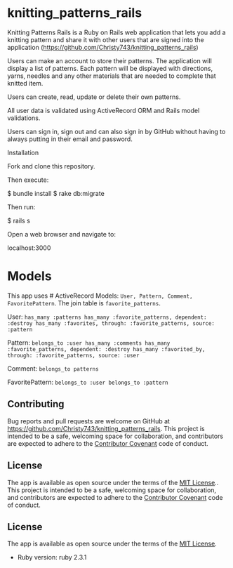 # knitting_patterns_rails

Knitting Patterns Rails is a Ruby on Rails web application that lets you add a knitting pattern and share it with other users that are signed into the application (https://github.com/Christy743/knitting_patterns_rails)

Users can make an account to store their patterns. The application will display a list of patterns. Each pattern will be displayed with directions, yarns, needles and any other materials that are needed to complete that knitted item.

Users can create, read, update or delete their own patterns.

All user data is validated using ActiveRecord ORM and Rails model validations.

Users can sign in, sign out and can also sign in by GitHub without having to always putting in their email and password.

Installation

Fork and clone this repository.

Then execute:

  $ bundle install
  $ rake db:migrate

Then run:

  $ rails s

Open a web browser and navigate to:

  localhost:3000

# Models

  This app uses # ActiveRecord Models: ```User, Pattern, Comment, FavoritePattern```. The join table is ```favorite_patterns```.

  User:
    ```
    has_many :patterns
    has_many :favorite_patterns, dependent: :destroy
    has_many :favorites, through: :favorite_patterns, source: :pattern
    ```

  Pattern:
    ```
    belongs_to :user
    has_many :comments
    has_many :favorite_patterns, dependent: :destroy
    has_many :favorited_by, through: :favorite_patterns, source: :user
    ```

  Comment:
    ```
    belongs_to patterns
    ```

  FavoritePattern:
    ```
    belongs_to :user
    belongs_to :pattern
    ```

  ## Contributing

  Bug reports and pull requests are welcome on GitHub at https://github.com/Christy743/knitting_patterns_rails. This project is intended to be a safe, welcoming space for collaboration, and contributors are expected to adhere to the [Contributor Covenant](http://contributor-covenant.org) code of conduct.

  ## License

  The app is available as open source under the terms of the [MIT License](http://opensource.org/licenses/MIT).. This project is intended to be a safe, welcoming space for collaboration, and contributors are expected to adhere to the [Contributor Covenant](http://contributor-covenant.org) code of conduct.

  ## License

  The app is available as open source under the terms of the [MIT License](http://opensource.org/licenses/MIT).

* Ruby version: ruby 2.3.1
